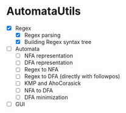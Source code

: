 # AutomataUtils

- [x] Regex
  - [x] Regex parsing
  - [x] Building Regex syntax tree
- [ ] Automata
  - [ ] NFA representation
  - [ ] DFA representation
  - [ ] Regex to NFA
  - [ ] Regex to DFA (directly with followpos)
  - [ ] KMP and AhoCorasick
  - [ ] NFA to DFA
  - [ ] DFA minimization 
- [ ] GUI